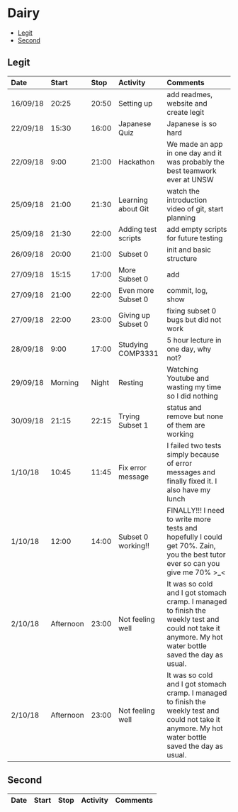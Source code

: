 # Dairy
- [Legit](##legit)
- [Second](##second)
## Legit
|Date|Start|Stop|Activity|Comments|
|:---|:---|:---|:---|:---|
|16/09/18|20:25|20:50|Setting up|add readmes, website and create legit|
|22/09/18|15:30|16:00|Japanese Quiz|Japanese is so hard|
|22/09/18|9:00|21:00|Hackathon|We made an app in one day and it was probably the best teamwork ever at UNSW|
|25/09/18|21:00|21:30|Learning about Git|watch the introduction video of git, start planning|
|25/09/18|21:30|22:00|Adding test scripts|add empty scripts for future testing|
|26/09/18|20:00|21:00|Subset 0|init and basic structure|
|27/09/18|15:15|17:00|More Subset 0|add|
|27/09/18|21:00|22:00|Even more Subset 0|commit, log, show|
|27/09/18|22:00|23:00|Giving up Subset 0|fixing subset 0 bugs but did not work|
|28/09/18|9:00|17:00|Studying COMP3331|5 hour lecture in one day, why not?|
|29/09/18|Morning|Night|Resting|Watching Youtube and wasting my time so I did nothing|
|30/09/18|21:15|22:15|Trying Subset 1|status and remove but none of them are working|
|1/10/18|10:45|11:45|Fix error message|I failed two tests simply because of error messages and finally fixed it. I also have my lunch|
|1/10/18|12:00|14:00|Subset 0 working!!|FINALLY!!! I need to write more tests and hopefully I could get 70%. Zain, you the best tutor ever so can you give me 70% >_<|
|2/10/18|Afternoon|23:00|Not feeling well|It was so cold and I got stomach cramp. I managed to finish the weekly test and could not take it anymore. My hot water bottle saved the day as usual.|
|2/10/18|Afternoon|23:00|Not feeling well|It was so cold and I got stomach cramp. I managed to finish the weekly test and could not take it anymore. My hot water bottle saved the day as usual.|
## Second
|Date|Start|Stop|Activity|Comments|
|:---|:---|:---|:---|:---|